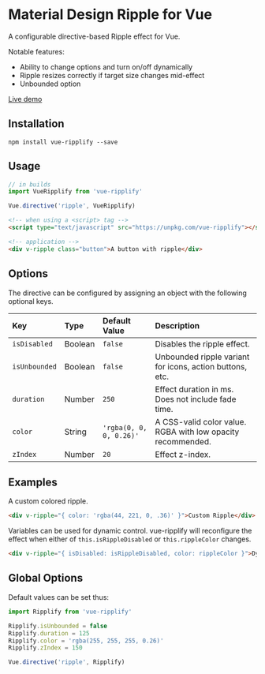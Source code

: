 
# Material Design Ripple for Vue

A configurable directive-based Ripple effect for Vue.

Notable features:

* Ability to change options and turn on/off dynamically
* Ripple resizes correctly if target size changes mid-effect
* Unbounded option

[Live demo](https://angelov-a.github.io/vue-ripplify/)

## Installation

```
npm install vue-ripplify --save
```


## Usage

```javascript
// in builds
import VueRipplify from 'vue-ripplify'

Vue.directive('ripple', VueRipplify)
```

```html
<!-- when using a <script> tag -->
<script type="text/javascript" src="https://unpkg.com/vue-ripplify"></script>
```

```html
<!-- application -->
<div v-ripple class="button">A button with ripple</div>
```


## Options

The directive can be configured by assigning an object with the following optional keys.

| Key           | Type    | Default Value           | Description
| :------------ | :------ | :---------------------- | :--------------------------------------------------------- |
| `isDisabled`  | Boolean | `false`                 | Disables the ripple effect.                                |
| `isUnbounded` | Boolean | `false`                 | Unbounded ripple variant for icons, action buttons, etc.   |
| `duration`    | Number  | `250`                   | Effect duration in ms. Does not include fade time.         |
| `color`       | String  | `'rgba(0, 0, 0, 0.26)'` | A CSS-valid color value. RGBA with low opacity recommended.|
| `zIndex`      | Number  | `20`                    | Effect z-index.                                            |


## Examples

A custom colored ripple.
```html
<div v-ripple="{ color: 'rgba(44, 221, 0, .36)' }">Custom Ripple</div>
```

Variables can be used for dynamic control.
vue-ripplify will reconfigure the effect when either of `this.isRippleDisabled` or `this.rippleColor` changes.
```html
<div v-ripple="{ isDisabled: isRippleDisabled, color: rippleColor }">Dynamically Configured Ripple</div>
```


## Global Options

Default values can be set thus:

```js
import Ripplify from 'vue-ripplify'

Ripplify.isUnbounded = false
Ripplify.duration = 125
Ripplify.color = 'rgba(255, 255, 255, 0.26)'
Ripplify.zIndex = 150

Vue.directive('ripple', Ripplify)
```
